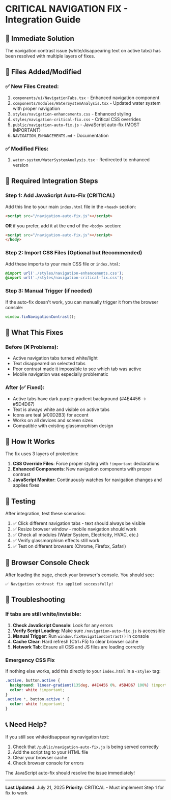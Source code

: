 # CRITICAL NAVIGATION FIX - Integration Guide

## 🚨 Immediate Solution

The navigation contrast issue (white/disappearing text on active tabs) has been resolved with multiple layers of fixes.

## 📁 Files Added/Modified

### ✅ New Files Created:
1. `components/ui/NavigationTabs.tsx` - Enhanced navigation component
2. `components/modules/WaterSystemAnalysis.tsx` - Updated water system with proper navigation
3. `styles/navigation-enhancements.css` - Enhanced styling
4. `styles/navigation-critical-fix.css` - Critical CSS overrides
5. `public/navigation-auto-fix.js` - JavaScript auto-fix (MOST IMPORTANT)
6. `NAVIGATION_ENHANCEMENTS.md` - Documentation

### ✅ Modified Files:
1. `water-system/WaterSystemAnalysis.tsx` - Redirected to enhanced version

## 🔧 Required Integration Steps

### Step 1: Add JavaScript Auto-Fix (CRITICAL)
Add this line to your main `index.html` file in the `<head>` section:

```html
<script src="/navigation-auto-fix.js"></script>
```

**OR** if you prefer, add it at the end of the `<body>` section:

```html
<script src="/navigation-auto-fix.js"></script>
</body>
```

### Step 2: Import CSS Files (Optional but Recommended)
Add these imports to your main CSS file or `index.html`:

```css
@import url('./styles/navigation-enhancements.css');
@import url('./styles/navigation-critical-fix.css');
```

### Step 3: Manual Trigger (if needed)
If the auto-fix doesn't work, you can manually trigger it from the browser console:

```javascript
window.fixNavigationContrast();
```

## 🎯 What This Fixes

### Before (❌ Problems):
- Active navigation tabs turned white/light
- Text disappeared on selected tabs
- Poor contrast made it impossible to see which tab was active
- Mobile navigation was especially problematic

### After (✅ Fixed):
- Active tabs have dark purple gradient background (#4E4456 → #5D4D67)
- Text is always white and visible on active tabs
- Icons are teal (#00D2B3) for accent
- Works on all devices and screen sizes
- Compatible with existing glassmorphism design

## 🔄 How It Works

The fix uses 3 layers of protection:

1. **CSS Override Files**: Force proper styling with `!important` declarations
2. **Enhanced Components**: New navigation components with proper contrast
3. **JavaScript Monitor**: Continuously watches for navigation changes and applies fixes

## 🧪 Testing

After integration, test these scenarios:
1. ✅ Click different navigation tabs - text should always be visible
2. ✅ Resize browser window - mobile navigation should work
3. ✅ Check all modules (Water System, Electricity, HVAC, etc.)
4. ✅ Verify glassmorphism effects still work
5. ✅ Test on different browsers (Chrome, Firefox, Safari)

## 📱 Browser Console Check

After loading the page, check your browser's console. You should see:
```
✅ Navigation contrast fix applied successfully!
```

## 🚨 Troubleshooting

### If tabs are still white/invisible:

1. **Check JavaScript Console**: Look for any errors
2. **Verify Script Loading**: Make sure `/navigation-auto-fix.js` is accessible
3. **Manual Trigger**: Run `window.fixNavigationContrast()` in console
4. **Cache Clear**: Hard refresh (Ctrl+F5) to clear browser cache
5. **Network Tab**: Ensure all CSS and JS files are loading correctly

### Emergency CSS Fix

If nothing else works, add this directly to your `index.html` in a `<style>` tag:

```css
.active, button.active {
  background: linear-gradient(135deg, #4E4456 0%, #5D4D67 100%) !important;
  color: white !important;
}
.active *, button.active * {
  color: white !important;
}
```

## 📞 Need Help?

If you still see white/disappearing navigation text:

1. Check that `/public/navigation-auto-fix.js` is being served correctly
2. Add the script tag to your HTML file
3. Clear your browser cache
4. Check browser console for errors

The JavaScript auto-fix should resolve the issue immediately!

---

**Last Updated**: July 21, 2025
**Priority**: CRITICAL - Must implement Step 1 for fix to work